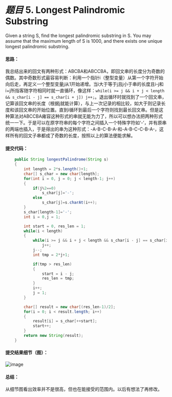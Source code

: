 # *题目* 5. Longest Palindromic Substring
Given a string S, find the longest palindromic substring in S. You may assume that the maximum length of S is 1000, and there exists one unique longest palindromic substring.
#### 思路：
我总结出来的回文有两种形式：ABCBA和ABCCBA，即回文串的长度分为奇数的偶数。其中奇数形式最容易判断：利用一个指针i（整型变量）从第一个字符开始向后走，再定义一个整型变量j从1开始递增。当i大于等于j且j小于串的长度且i-j和i+j所指客随字符相同时就一直循环，像这样：`while(i >= j && i + j < length && s_char[i - j] == s_char[i + j]) j++;`。退出循环时就找到了一个回文串，记算该回文串的长度（根据j就能计算），与上一次记录的相比较，如大于则记录长度和该回文串的开始位置。直到i循环到最后一个字符则找到最长回文串。但是这种算法对ABCCBA雍容这种形式的串就无能为力了，所以可以想办法把两种形式统一一下。于是可以在原字符串的每个字符之间插入一个特殊字符如‘-’，并有原串的两端也插入，于是得出的串为这种形式：-A-B-C-B-A-和-A-B-C-C-B-A-，这样所有的回文子串都成了奇数的长度，按照以上的算法便能求解。

#### 提交代码：
```java
    public String longestPalindrome(String s)
    {
        int length = 2*s.length()+1;
        char[] s_char = new char[length];
        for(int i = 0, j = 0; j < length-1; j++)
        {
            if(j%2==0)
                s_char[j]='-';
            else
                s_char[j]=s.charAt(i++);
        }
        s_char[length-1]='-';
        int i = 0,j = 1;

        int start = 0, res_len = 1;
        while(i < length)
        {
            while(i >= j && i + j < length && s_char[i - j] == s_char[i + j])
                j++;
            j--;
            int tmp = 2*j+1;

            if(tmp > res_len)
            {
                start = i - j;
                res_len = tmp;
            }
            i++;
            j = 1;
        }

        char[] result = new char[(res_len-1)/2];
        for(i = 0; i < result.length; i++)
        {
            result[i] = s_char[++start];
            start++;
        }
        return new String(result);
    }
```
#### 提交结果细节（图）：
![image](https://github.com/jnuyanfa/YanFa-LeetCode-with-JAVA/blob/master/leetcode005_longestPalindrome/img/1.png)

#### 总结：
从细节图看出效率并不是很高，但也在能接受的范围内。以后有想法了再修改。

